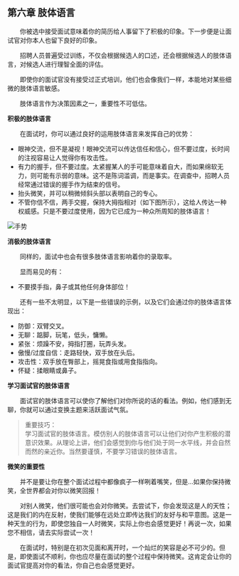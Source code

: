 ## 第六章 肢体语言

&emsp;&emsp;你被选中接受面试意味着你的简历给人事留下了积极的印象。下一步便是让面试官对你本人也留下良好的印象。

&emsp;&emsp;招聘人员普遍受过训练，不仅会根据候选人的口述，还会根据候选人的肢体语言，对候选人进行理智全面的评估。

&emsp;&emsp;即使你的面试官没有接受过正式培训，他们也会像我们一样，本能地对某些细微的肢体语言敏感。

&emsp;&emsp;肢体语言作为决策因素之一，重要性不可低估。

**积极的肢体语言**

&emsp;&emsp;在面试时，你可以通过良好的运用肢体语言来发挥自己的优势：

* 眼神交流，但不是凝视！眼神交流可以传达信任和信心，但不要过度，长时间的注视容易让人觉得你有攻击性。
* 有力的握手，但不要过度。太紧握某人的手可能意味着自大，而如果绵软无力，则可能有示弱的意味。这不是陈词滥调，而是事实。在调查中，招聘人员经常通过错误的握手作为结束的信号。
* 抬头微笑，并可以稍微倾斜头部以表明自己的专心。
* 不管你信不信，两手交握，保持大拇指相对（如下图所示），这给人传达一种权威感。只是不要过度使用，因为它已成为一种众所周知的肢体语言！

![手势](https://github.com/pwstrick/daily/raw/master/assets/img/prepare/1.jpg)

**消极的肢体语言**

&emsp;&emsp;同样的，面试中也会有很多肢体语言影响着你的录取率。

&emsp;&emsp;显而易见的有：

* 不要摸手指，鼻子或其他任何身体部位！

&emsp;&emsp;还有一些不太明显，以下是一些错误的示例，以及它们会通过你的肢体语言体现出：

* 防御：双臂交叉。
* 无聊：踮脚，玩笔，低头，慵懒。
* 紧张：烦躁不安，拇指打圈，玩弄头发。
* 傲慢/过度自信：走路轻快，双手放在头后。
* 攻击性：双手放在臀部上，摇晃食指或用食指指向。
* 怀疑：揉眼睛或鼻子。

**学习面试官的肢体语言**

&emsp;&emsp;面试官的肢体语言可以使你了解他们对你所说的话的看法。例如，他们感到无聊，你就可以通过变换主题来活跃面试气氛。

> 重要技巧：  
> 学习面试官的肢体语言。模仿别人的肢体语言可以让他们对你产生积极的潜意识效果。从理论上讲，他们会感觉到你与他们处于同一水平线，并会自然而然的亲近你。当然要谨慎，不要学习错误的肢体语言。

**微笑的重要性**

&emsp;&emsp;并不是要让你在整个面试过程中都像疯子一样咧着嘴笑，但是...如果你保持微笑，全世界都会对你以微笑回报！
            
&emsp;&emsp;对别人微笑，他们很可能也会对你微笑。去尝试下，你会发现这是人的天性；这是我们的内在反射，使我们能够在远处立即传达我们的友好与和平意图。这是一种天生的行为，即使您独自一人时微笑，实际上你也会感觉更好！再说一次，如果您不相信，请去实际尝试一次！
            
&emsp;&emsp;在面试时，特别是在初次见面和离开时，一个灿烂的笑容是必不可少的。但是，即使面试不顺利，你也应尽量在面试的整个过程中保持微笑。这肯定会让你的面试官提高对你的看法，你自己也会感觉更好。

